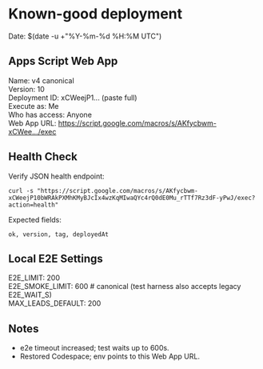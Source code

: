 # Known-good deployment

Date: $(date -u +"%Y-%m-%d %H:%M UTC")

## Apps Script Web App
Name: v4 canonical  
Version: 10  
Deployment ID: xCWeejP1... (paste full)  
Execute as: Me  
Who has access: Anyone  
Web App URL: https://script.google.com/macros/s/AKfycbwm-xCWee.../exec

## Health Check
Verify JSON health endpoint:

    curl -s "https://script.google.com/macros/s/AKfycbwm-xCWeejP10bWRAkPXMhKMyBJcIx4wzKqMIwaQYc4rQ0dE0Mu_rTTf7Rz3dF-yPwJ/exec?action=health"

Expected fields:

    ok, version, tag, deployedAt

## Local E2E Settings
E2E_LIMIT: 200  
E2E_SMOKE_LIMIT: 600   # canonical (test harness also accepts legacy E2E_WAIT_S)  
MAX_LEADS_DEFAULT: 200

## Notes
- e2e timeout increased; test waits up to 600s.
- Restored Codespace; env points to this Web App URL.
